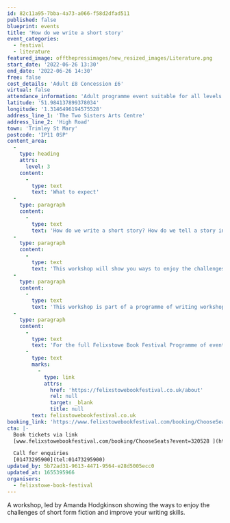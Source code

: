 ```yaml
---
id: 82c11a95-7bba-4a73-a066-f58d2dfad511
published: false
blueprint: events
title: 'How do we write a short story'
event_categories:
  - festival
  - literature
featured_image: offthepressimages/new_resized_images/Literature.png
start_date: '2022-06-26 13:30'
end_date: '2022-06-26 14:30'
free: false
cost_details: 'Adult £8 Concession £6'
virtual: false
attendance_information: 'Adult programme event suitable for all levels of writers who want to improve and perfect their craft.'
latitude: '51.984137899378034'
longitude: '1.3146496194575528'
address_line_1: 'The Two Sisters Arts Centre'
address_line_2: 'High Road'
town: 'Trimley St Mary'
postcode: 'IP11 0SP'
content_area:
  -
    type: heading
    attrs:
      level: 3
    content:
      -
        type: text
        text: 'What to expect'
  -
    type: paragraph
    content:
      -
        type: text
        text: 'How do we write a short story? How do we tell a story in a limited amount of words?'
  -
    type: paragraph
    content:
      -
        type: text
        text: 'This workshop will show you ways to enjoy the challenges of short form fiction and improve your writing skills. Through writing exercises and discussion, the workshop aims to help you find a subject for your own short story project and give you the tools to finish it.'
  -
    type: paragraph
    content:
      -
        type: text
        text: 'This workshop is part of a programme of writing workshops at the Felixstowe Book Festival. Be sure to check out the full programme for all workshop details.'
  -
    type: paragraph
    content:
      -
        type: text
        text: 'For the full Felixstowe Book Festival Programme of events visit '
      -
        type: text
        marks:
          -
            type: link
            attrs:
              href: 'https://felixstowebookfestival.co.uk/about'
              rel: null
              target: _blank
              title: null
        text: felixstowebookfestival.co.uk
booking_link: 'https://www.felixstowebookfestival.com/booking/ChooseSeats?event=320528'
cta: |-
  Book tickets via link
  [www.felixstowebookfestival.com/booking/ChooseSeats?event=320528 ](https://www.felixstowebookfestival.com/booking/ChooseSeats?event=320528)

  Call for enquiries 
  [01473295900](tel:01473295900)
updated_by: 5b72ad31-9613-4471-9564-e28d5005ecc0
updated_at: 1655395966
organisers:
  - felixstowe-book-festival
---
```

A workshop, led by Amanda Hodgkinson showing the ways to enjoy the challenges of short form fiction and improve your writing skills.